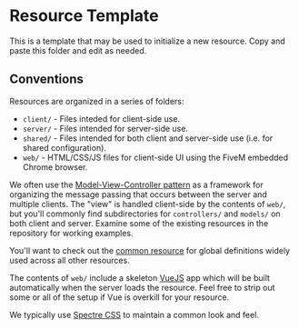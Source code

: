 # Resource Template
This is a template that may be used to initialize a new resource. Copy and paste this folder and edit as needed.

## Conventions
Resources are organized in a series of folders:
- `client/` - Files inteded for client-side use.
- `server/` - Files intended for server-side use.
- `shared/` - Files intended for both client and server-side use (i.e. for shared configuration).
- `web/` - HTML/CSS/JS files for client-side UI using the FiveM embedded Chrome browser.

We often use the [Model-View-Controller pattern](https://en.wikipedia.org/wiki/Model%E2%80%93view%E2%80%93controller) as a framework for organizing the message passing that occurs between the server and multiple clients. The "view" is handled client-side by the contents of `web/`, but you'll commonly find subdirectories for `controllers/` and `models/` on both client and server. Examine some of the existing resources in the repository for working examples.

You'll want to check out the [common resource](https://github.com/openmailbox/tsrp-fivem/tree/main/src/common) for global definitions widely used across all other resources.

The contents of `web/` include a skeleton [VueJS](https://vuejs.org/) app which will be built automatically when the server loads the resource. Feel free to strip out some or all of the setup if Vue is overkill for your resource.

We typically use [Spectre CSS](https://picturepan2.github.io/spectre/) to maintain a common look and feel.
